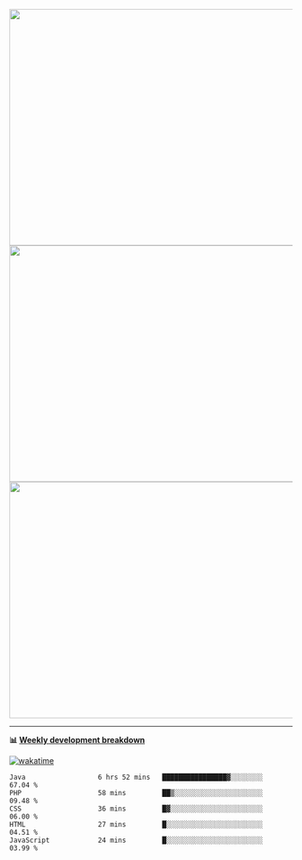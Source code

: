 <p float="left" align="middle"><img src="https://user-images.githubusercontent.com/56089155/195064669-12bd89bb-53c9-44b1-9fd8-993f93f585e1.png" width="600px" height="420px">
<img src="https://user-images.githubusercontent.com/56089155/195064706-c37aa3c8-f669-46c9-abba-1eadcbb910c5.png" width="600px" height="420px">
<img src="https://user-images.githubusercontent.com/56089155/195064753-0de674c7-4fc7-4831-a8a5-402e19cc77be.png" width="600px" height="420px"></p>

<hr />

**📊 [Weekly development breakdown](https://wakatime.com/@Ari24)**

[![wakatime](https://wakatime.com/badge/user/ca34c016-707f-4382-84cf-1823913a1423.svg)](https://wakatime.com/@ca34c016-707f-4382-84cf-1823913a1423)

<!--START_SECTION:waka-->

```text
Java                  6 hrs 52 mins   ████████████████▓░░░░░░░░   67.04 %
PHP                   58 mins         ██▒░░░░░░░░░░░░░░░░░░░░░░   09.48 %
CSS                   36 mins         █▓░░░░░░░░░░░░░░░░░░░░░░░   06.00 %
HTML                  27 mins         █░░░░░░░░░░░░░░░░░░░░░░░░   04.51 %
JavaScript            24 mins         █░░░░░░░░░░░░░░░░░░░░░░░░   03.99 %
```

<!--END_SECTION:waka-->
